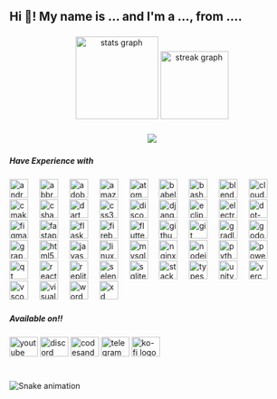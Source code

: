 <h2 align="left">Hi 👋! My name is ... and I'm a ..., from ....</h2>

###

<div align="center">
  <img src="https://github-readme-stats.vercel.app/api?username=Ggre55&hide_title=true&hide_rank=true&show_icons=true&include_all_commits=true&count_private=true&disable_animations=true&theme=darcula&locale=en&hide_border=true" height="146" alt="stats graph"  />
  <img src="https://streak-stats.demolab.com?user=Ggre55&locale=en&mode=weekly&theme=cobalt&hide_border=true&border_radius=5" height="120" alt="streak graph"  />
</div>

###

<div align="center">
  <img src="https://profile-counter.glitch.me/Ggre55/count.svg?"  />
</div>

###

<h5 align="left">Have Experience with</h5>

###

<div align="left">
  <img src="https://skillicons.dev/icons?i=androidstudio" height="33" alt="androidstudio logo"  />
  <img width="12" />
  <img src="https://skillicons.dev/icons?i=bots" height="33" alt="abbrobotstudio logo"  />
  <img width="12" />
  <img src="https://skillicons.dev/icons?i=ps" height="33" alt="adobephotoshop logo"  />
  <img width="12" />
  <img src="https://skillicons.dev/icons?i=aws" height="33" alt="amazonwebservices logo"  />
  <img width="12" />
  <img src="https://skillicons.dev/icons?i=atom" height="33" alt="atom logo"  />
  <img width="12" />
  <img src="https://skillicons.dev/icons?i=babel" height="33" alt="babel logo"  />
  <img width="12" />
  <img src="https://skillicons.dev/icons?i=bash" height="33" alt="bash logo"  />
  <img width="12" />
  <img src="https://skillicons.dev/icons?i=blender" height="33" alt="blender logo"  />
  <img width="12" />
  <img src="https://skillicons.dev/icons?i=cloudflare" height="33" alt="cloudflare logo"  />
  <img width="12" />
  <img src="https://skillicons.dev/icons?i=cmake" height="33" alt="cmake logo"  />
  <img width="12" />
  <img src="https://skillicons.dev/icons?i=cs" height="33" alt="csharp logo"  />
  <img width="12" />
  <img src="https://skillicons.dev/icons?i=dart" height="33" alt="dart logo"  />
  <img width="12" />
  <img src="https://skillicons.dev/icons?i=css" height="33" alt="css3 logo"  />
  <img width="12" />
  <img src="https://skillicons.dev/icons?i=discord" height="33" alt="discord logo"  />
  <img width="12" />
  <img src="https://skillicons.dev/icons?i=django" height="33" alt="django logo"  />
  <img width="12" />
  <img src="https://skillicons.dev/icons?i=eclipse" height="33" alt="eclipseide logo"  />
  <img width="12" />
  <img src="https://skillicons.dev/icons?i=electron" height="33" alt="electron logo"  />
  <img width="12" />
  <img src="https://skillicons.dev/icons?i=dotnet" height="33" alt="dot-net logo"  />
  <img width="12" />
  <img src="https://skillicons.dev/icons?i=figma" height="33" alt="figma logo"  />
  <img width="12" />
  <img src="https://skillicons.dev/icons?i=fastapi" height="33" alt="fastapi logo"  />
  <img width="12" />
  <img src="https://skillicons.dev/icons?i=flask" height="33" alt="flask logo"  />
  <img width="12" />
  <img src="https://skillicons.dev/icons?i=firebase" height="33" alt="firebase logo"  />
  <img width="12" />
  <img src="https://skillicons.dev/icons?i=flutter" height="33" alt="flutter logo"  />
  <img width="12" />
  <img src="https://skillicons.dev/icons?i=github" height="33" alt="github logo"  />
  <img width="12" />
  <img src="https://skillicons.dev/icons?i=git" height="33" alt="git logo"  />
  <img width="12" />
  <img src="https://skillicons.dev/icons?i=gradle" height="33" alt="gradle logo"  />
  <img width="12" />
  <img src="https://skillicons.dev/icons?i=godot" height="33" alt="godot logo"  />
  <img width="12" />
  <img src="https://skillicons.dev/icons?i=graphql" height="33" alt="graphql logo"  />
  <img width="12" />
  <img src="https://skillicons.dev/icons?i=html" height="33" alt="html5 logo"  />
  <img width="12" />
  <img src="https://skillicons.dev/icons?i=js" height="33" alt="javascript logo"  />
  <img width="12" />
  <img src="https://skillicons.dev/icons?i=linux" height="33" alt="linux logo"  />
  <img width="12" />
  <img src="https://skillicons.dev/icons?i=mysql" height="33" alt="mysql logo"  />
  <img width="12" />
  <img src="https://skillicons.dev/icons?i=nginx" height="33" alt="nginx logo"  />
  <img width="12" />
  <img src="https://skillicons.dev/icons?i=nodejs" height="33" alt="nodejs logo"  />
  <img width="12" />
  <img src="https://skillicons.dev/icons?i=py" height="33" alt="python logo"  />
  <img width="12" />
  <img src="https://skillicons.dev/icons?i=powershell" height="33" alt="powershell logo"  />
  <img width="12" />
  <img src="https://skillicons.dev/icons?i=qt" height="33" alt="qt logo"  />
  <img width="12" />
  <img src="https://skillicons.dev/icons?i=react" height="33" alt="react logo"  />
  <img width="12" />
  <img src="https://skillicons.dev/icons?i=replit" height="33" alt="replit logo"  />
  <img width="12" />
  <img src="https://skillicons.dev/icons?i=selenium" height="33" alt="selenium logo"  />
  <img width="12" />
  <img src="https://skillicons.dev/icons?i=sqlite" height="33" alt="sqlite logo"  />
  <img width="12" />
  <img src="https://skillicons.dev/icons?i=stackoverflow" height="33" alt="stackoverflow logo"  />
  <img width="12" />
  <img src="https://skillicons.dev/icons?i=ts" height="33" alt="typescript logo"  />
  <img width="12" />
  <img src="https://skillicons.dev/icons?i=unity" height="33" alt="unity logo"  />
  <img width="12" />
  <img src="https://skillicons.dev/icons?i=vercel" height="33" alt="vercel logo"  />
  <img width="12" />
  <img src="https://skillicons.dev/icons?i=vscode" height="33" alt="vscode logo"  />
  <img width="12" />
  <img src="https://skillicons.dev/icons?i=visualstudio" height="33" alt="visualstudio logo"  />
  <img width="12" />
  <img src="https://skillicons.dev/icons?i=wordpress" height="33" alt="wordpress logo"  />
  <img width="12" />
  <img src="https://skillicons.dev/icons?i=xd" height="33" alt="xd logo"  />
</div>

###

<h5 align="left">Available on!!</h5>

###

<div align="left">
  <img src="https://raw.githubusercontent.com/maurodesouza/profile-readme-generator/master/src/assets/icons/social/youtube/default.svg" width="50" height="35" alt="youtube logo"  />
  <img src="https://raw.githubusercontent.com/maurodesouza/profile-readme-generator/master/src/assets/icons/social/discord/default.svg" width="50" height="35" alt="discord logo"  />
  <img src="https://raw.githubusercontent.com/maurodesouza/profile-readme-generator/master/src/assets/icons/social/codesandbox/default.svg" width="50" height="35" alt="codesandbox logo"  />
  <img src="https://raw.githubusercontent.com/maurodesouza/profile-readme-generator/master/src/assets/icons/social/telegram/default.svg" width="50" height="35" alt="telegram logo"  />
  <img src="https://raw.githubusercontent.com/maurodesouza/profile-readme-generator/master/src/assets/icons/social/ko-fi/default.svg" width="50" height="35" alt="ko-fi logo"  />
</div>

###

<br clear="both">

<img src="https://raw.githubusercontent.com/Ggre55/Ggre55/output/snake.svg" alt="Snake animation" />

###
